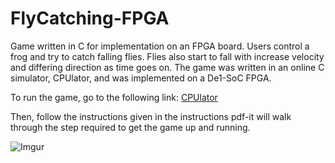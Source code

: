 # FlyCatching-FPGA
Game written in C for implementation on an FPGA board. Users control a frog and try to catch falling flies. Flies also start to fall with increase velocity and differing direction as time goes on.
The game was written in an online C simulator, CPUlator, and was implemented on a De1-SoC FPGA.

To run the game, go to the following link:
[CPUlator](https://cpulator.01xz.net/?sys=arm-de1soc)

Then, follow the instructions given in the instructions pdf-it will walk through the step required to get the game up and running.

![Imgur](https://imgur.com/fY8eY40)
